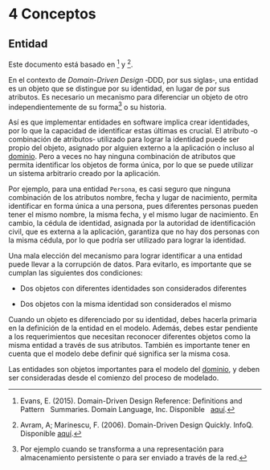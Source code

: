 # 4 Conceptos

## Entidad

Este documento está basado en [^2] y [^1].

[^2]: Evans, E. (2015). Domain-Driven Design Reference: Definitions and Pattern
    Summaries. Domain Language, Inc. Disponible
    [aquí](https://www.domainlanguage.com/wp-content/uploads/2016/05/DDD_Reference_2015-03.pdf).

[^1]: Avram, A; Marinescu, F. (2006). Domain-Driven Design Quickly. InfoQ.
    Disponible
    [aquí](https://www.infoq.com/minibooks/domain-driven-design-quickly/).

En el contexto de *Domain-Driven Design* ‑DDD, por sus siglas‑, una entidad es
un objeto que se distingue por su identidad, en lugar de por sus atributos. Es
necesario un mecanismo para diferenciar un objeto de otro independientemente de
su forma[^3] o su historia.

[^3]: Por ejemplo cuando se transforma a una representación para almacenamiento
    persistente o para ser enviado a través de la red.

Así es que implementar entidades en software implica crear identidades, por lo
que la capacidad de identificar estas últimas es crucial. El atributo ‑o
combinación de atributos‑ utilizado para lograr la identidad puede ser propio
del objeto, asignado por alguien externo a la aplicación o incluso al
[dominio](./4_Dominio.md). Pero a veces no hay ninguna combinación de atributos
que permita identificar los objetos de forma única, por lo que se puede utilizar
un sistema arbitrario creado por la aplicación.

Por ejemplo, para una entidad `Persona`, es casi seguro que ninguna combinación
de los atributos nombre, fecha y lugar de nacimiento, permita identificar en
forma única a una persona, pues diferentes personas pueden tener el mismo
nombre, la misma fecha, y el mismo lugar de nacimiento. En cambio, la cédula de
identidad, asignada por la autoridad de identificación civil, que es externa a
la aplicación, garantiza que no hay dos personas con la misma cédula, por lo que
podría ser utilizado para lograr la identidad.

Una mala elección del mecanismo para lograr identificar a una entidad puede
llevar a la corrupción de datos. Para evitarlo, es importante que se cumplan las
siguientes dos condiciones:

* Dos objetos con diferentes identidades son considerados diferentes

* Dos objetos con la misma identidad son considerados el mismo

Cuando un objeto es diferenciado por su identidad, debes hacerla primaria en la
definición de la entidad en el modelo. Además, debes estar pendiente a los
requerimientos que necesitan reconocer diferentes objetos como la misma entidad
a través de sus atributos. También es importante tener en cuenta que el modelo
debe definir qué significa ser la misma cosa.

Las entidades son objetos importantes para el modelo del
[dominio](./4_Dominio.md), y deben ser consideradas desde el comienzo del
proceso de modelado.
